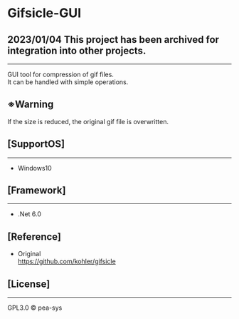 # Gifsicle-GUI
## 2023/01/04 This project has been archived for integration into other projects.


-----

GUI tool for compression of gif files.  
It can be handled with simple operations.

## ※Warning

If the size is reduced, the original gif file is overwritten.

## [SupportOS]

---

- Windows10

## [Framework]

---

- .Net 6.0

## [Reference]

- Original  
  https://github.com/kohler/gifsicle

## [License]

---

GPL3.0 © pea-sys
